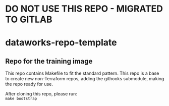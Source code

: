# DO NOT USE THIS REPO - MIGRATED TO GITLAB

# dataworks-repo-template

## Repo for the training image

This repo contains Makefile to fit the standard pattern.
This repo is a base to create new non-Terraform repos, adding the githooks submodule, making the repo ready for use.

After cloning this repo, please run:  
`make bootstrap`
